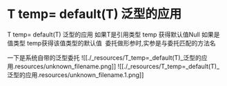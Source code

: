 # T temp= default(T) 泛型的应用


T temp= default(T) 泛型的应用
如果T是引用类型 temp 获得默认值Null
如果是值类型 temp获得该值类型的默认值
 委托做形参时,实参是与委托匹配的方法名

一下是系统自带的泛型委托
![[./_resources/T_temp=_default(T)_泛型的应用.resources/unknown_filename.png]]
![[./_resources/T_temp=_default(T)_泛型的应用.resources/unknown_filename.1.png]]

